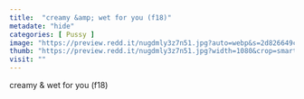 ```yaml
---
title:  "creamy &amp; wet for you (f18)"
metadate: "hide"
categories: [ Pussy ]
image: "https://preview.redd.it/nugdmly3z7n51.jpg?auto=webp&s=2d826649ce64724c4a47272b276679c7a239e214"
thumb: "https://preview.redd.it/nugdmly3z7n51.jpg?width=1080&crop=smart&auto=webp&s=ecabd803a26c6786d6ce89427f07c8e04f53c241"
visit: ""
---
```

creamy &amp; wet for you (f18)
